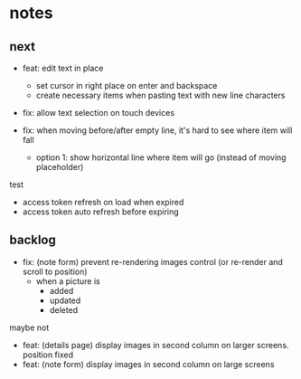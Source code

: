 # notes

## next

- feat: edit text in place
  - set cursor in right place on enter and backspace
  - create necessary items when pasting text with new line characters
- fix: allow text selection on touch devices

- fix: when moving before/after empty line, it's hard to see where item will fall
  - option 1: show horizontal line where item will go (instead of moving placeholder)

test
- access token refresh on load when expired
- access token auto refresh before expiring


## backlog

- fix: (note form) prevent re-rendering images control (or re-render and scroll to position)
  - when a picture is
    - added
    - updated
    - deleted

maybe not
- feat: (details page) display images in second column on larger screens. position fixed
- feat: (note form) display images in second column on large screens

